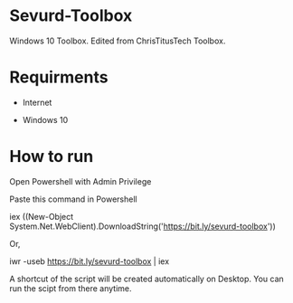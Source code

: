 # Sevurd-Toolbox
Windows 10 Toolbox. Edited from ChrisTitusTech Toolbox.

# Requirments
 - Internet
 
 - Windows 10

# How to run
Open Powershell with Admin Privilege

Paste this command in Powershell

iex ((New-Object System.Net.WebClient).DownloadString('https://bit.ly/sevurd-toolbox'))

Or,

iwr -useb https://bit.ly/sevurd-toolbox | iex

A shortcut of the script will be created  automatically on Desktop. You can run the scipt from there anytime.
